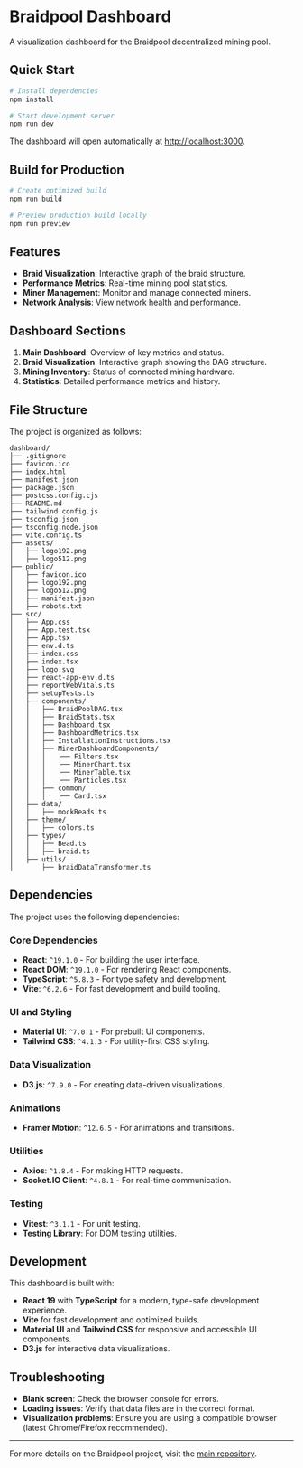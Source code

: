 # Braidpool Dashboard

A visualization dashboard for the Braidpool decentralized mining pool.

## Quick Start

```bash
# Install dependencies
npm install

# Start development server
npm run dev
```

The dashboard will open automatically at [http://localhost:3000](http://localhost:3000).

## Build for Production

```bash
# Create optimized build
npm run build

# Preview production build locally
npm run preview
```

## Features

- **Braid Visualization**: Interactive graph of the braid structure.
- **Performance Metrics**: Real-time mining pool statistics.
- **Miner Management**: Monitor and manage connected miners.
- **Network Analysis**: View network health and performance.

## Dashboard Sections

1. **Main Dashboard**: Overview of key metrics and status.
2. **Braid Visualization**: Interactive graph showing the DAG structure.
3. **Mining Inventory**: Status of connected mining hardware.
4. **Statistics**: Detailed performance metrics and history.

## File Structure

The project is organized as follows:

```
dashboard/
├── .gitignore
├── favicon.ico
├── index.html
├── manifest.json
├── package.json
├── postcss.config.cjs
├── README.md
├── tailwind.config.js
├── tsconfig.json
├── tsconfig.node.json
├── vite.config.ts
├── assets/
│   ├── logo192.png
│   ├── logo512.png
├── public/
│   ├── favicon.ico
│   ├── logo192.png
│   ├── logo512.png
│   ├── manifest.json
│   ├── robots.txt
├── src/
│   ├── App.css
│   ├── App.test.tsx
│   ├── App.tsx
│   ├── env.d.ts
│   ├── index.css
│   ├── index.tsx
│   ├── logo.svg
│   ├── react-app-env.d.ts
│   ├── reportWebVitals.ts
│   ├── setupTests.ts
│   ├── components/
│   │   ├── BraidPoolDAG.tsx
│   │   ├── BraidStats.tsx
│   │   ├── Dashboard.tsx
│   │   ├── DashboardMetrics.tsx
│   │   ├── InstallationInstructions.tsx
│   │   ├── MinerDashboardComponents/
│   │   │   ├── Filters.tsx
│   │   │   ├── MinerChart.tsx
│   │   │   ├── MinerTable.tsx
│   │   │   ├── Particles.tsx
│   │   ├── common/
│   │   │   ├── Card.tsx
│   ├── data/
│   │   ├── mockBeads.ts
│   ├── theme/
│   │   ├── colors.ts
│   ├── types/
│   │   ├── Bead.ts
│   │   ├── braid.ts
│   ├── utils/
│       ├── braidDataTransformer.ts
```

## Dependencies

The project uses the following dependencies:

### Core Dependencies
- **React**: `^19.1.0` - For building the user interface.
- **React DOM**: `^19.1.0` - For rendering React components.
- **TypeScript**: `^5.8.3` - For type safety and development.
- **Vite**: `^6.2.6` - For fast development and build tooling.

### UI and Styling
- **Material UI**: `^7.0.1` - For prebuilt UI components.
- **Tailwind CSS**: `^4.1.3` - For utility-first CSS styling.

### Data Visualization
- **D3.js**: `^7.9.0` - For creating data-driven visualizations.

### Animations
- **Framer Motion**: `^12.6.5` - For animations and transitions.

### Utilities
- **Axios**: `^1.8.4` - For making HTTP requests.
- **Socket.IO Client**: `^4.8.1` - For real-time communication.

### Testing
- **Vitest**: `^3.1.1` - For unit testing.
- **Testing Library**: For DOM testing utilities.

## Development

This dashboard is built with:

- **React 19** with **TypeScript** for a modern, type-safe development experience.
- **Vite** for fast development and optimized builds.
- **Material UI** and **Tailwind CSS** for responsive and accessible UI components.
- **D3.js** for interactive data visualizations.

## Troubleshooting

- **Blank screen**: Check the browser console for errors.
- **Loading issues**: Verify that data files are in the correct format.
- **Visualization problems**: Ensure you are using a compatible browser (latest Chrome/Firefox recommended).

---

For more details on the Braidpool project, visit the [main repository](https://github.com/braidpool/braidpool).
